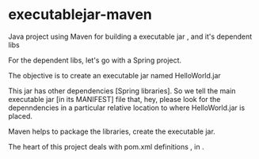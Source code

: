 executablejar-maven
===================

Java project using Maven for building a executable jar , and it's dependent libs

For the dependent libs, let's go with a Spring project.

The objective is to create an executable jar named HelloWorld.jar

This jar has other dependencies [Spring libraries]. So we tell the main executable jar [in its MANIFEST] file that, hey, please look for the depenndencies in a particular relative location to where HelloWorld.jar is placed.

Maven helps to package the libraries, create the executable jar.

The heart of this project deals with pom.xml definitions , in  <build><plugins> . 

